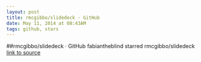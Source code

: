 ```yaml
---
layout: post
title: rmcgibbo/slidedeck · GitHub
date: May 11, 2014 at 08:43AM
tags: github, stars
---
```

##rmcgibbo/slidedeck · GitHub
fabiantheblind starred rmcgibbo/slidedeck
[link to source](http://ift.tt/1kWZgo1) 
